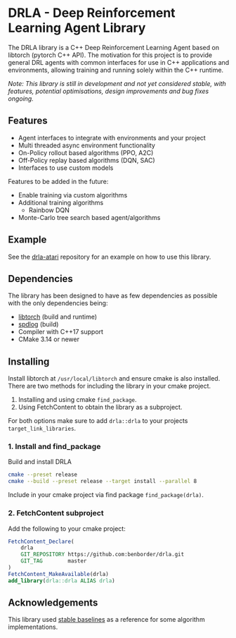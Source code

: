 # DRLA - Deep Reinforcement Learning Agent Library

The DRLA library is a C++ Deep Reinforcement Learning Agent based on libtorch (pytorch C++ API). The motivation for this project is to provide general DRL agents with common interfaces for use in C++ applications and environments, allowing training and running solely within the C++ runtime.

*Note: This library is still in development and not yet considered stable, with features, potential optimisations, design improvements and bug fixes ongoing.*

## Features

- Agent interfaces to integrate with environments and your project
- Multi threaded async environment functionality
- On-Policy rollout based algorithms (PPO, A2C)
- Off-Policy replay based algorithms (DQN, SAC)
- Interfaces to use custom models

Features to be added in the future:

- Enable training via custom algorithms
- Additional training algorithms
	- Rainbow DQN
- Monte-Carlo tree search based agent/algorithms

## Example

See the [drla-atari](https://github.com/benborder/drla-atari) repository for an example on how to use this library.

## Dependencies

The library has been designed to have as few dependencies as possible with the only dependencies being:

- [libtorch](https://github.com/pytorch/pytorch) (build and runtime)
- [spdlog](https://github.com/gabime/spdlog) (build)
- Compiler with C++17 support
- CMake 3.14 or newer

## Installing

Install libtorch at `/usr/local/libtorch` and ensure cmake is also installed. There are two methods for including the library in your cmake project.

1. Installing and using cmake `find_package`.
2. Using FetchContent to obtain the library as a subproject.

For both options make sure to add `drla::drla` to your projects `target_link_libraries`.

### 1. Install and find_package

Build and install DRLA

```bash
cmake --preset release
cmake --build --preset release --target install --parallel 8
```

Include in your cmake project via find package `find_package(drla)`.

### 2. FetchContent subproject

Add the following to your cmake project:

```cmake
FetchContent_Declare(
	drla
	GIT_REPOSITORY https://github.com:benborder/drla.git
	GIT_TAG        master
)
FetchContent_MakeAvailable(drla)
add_library(drla::drla ALIAS drla)
```

## Acknowledgements

This library used [stable baselines](https://github.com/DLR-RM/stable-baselines3) as a reference for some algorithm implementations.
